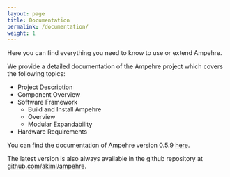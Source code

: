 ```yaml
---
layout: page
title: Documentation
permalink: /documentation/
weight: 1
---
```


Here you can find everything you need to know to use or extend Ampehre.

We provide a detailed documentation of the Ampehre project which covers the following topics:

  - Project Description
  - Component Overview
  - Software Framework
    - Build and Install Ampehre
    - Overview
    - Modular Expandability
  - Hardware Requirements

You can find the documentation of Ampehre version 0.5.9 [here]({{site.baseurl}}/assets/het_node_doc_v0_5_9.pdf).

The latest version is also always available in the github repository at [github.com/akiml/ampehre](https://github.com/akiml/ampehre/blob/master/docs/het_node_doc/het_node_doc.pdf).
